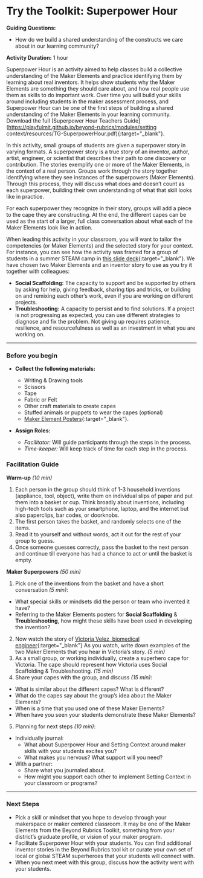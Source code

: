 # Try the Toolkit: Superpower Hour
**Guiding Questions:**
 - How do we build a shared understanding of the constructs we care about in our learning community?

**Activity Duration:** 1 hour

Superpower Hour is an activity aimed to help classes build a collective understanding of the Maker Elements and practice identifying them by learning about real inventors. It helps show students why the Maker Elements are something they should care about, and how real people use them as skills to do important work. Over time you will build your skills around including students in the maker assessment process, and Superpower Hour can be one of the first steps of building a shared understanding of the Maker Elements in your learning community. Download the full [Superpower Hour Teachers Guide](https://playfulmit.github.io/beyond-rubrics/modules/setting context/resources/TG-SuperpowerHour.pdf){:target="_blank"}.

In this activity, small groups of students are given a superpower story in varying formats. A superpower story is a true story of an inventor, author, artist, engineer, or scientist that describes their path to one discovery or contribution. The stories exemplify one or more of the Maker Elements, in the context of a real person. Groups work through the story together identifying where they see instances of the superpowers (Maker Elements). Through this process, they will discuss what does and doesn’t count as each superpower, building their own understanding of what that skill looks like in practice.

For each superpower they recognize in their story, groups will add a piece to the cape they are constructing. At the end, the different capes can be used as the start of a larger, full class conversation about what each of the Maker Elements look like in action.

When leading this activity in your classroom, you will want to tailor the competencies (or Maker Elements) and the selected story for your context. For instance, you can see how the activity was framed for a group of students in a summer STEAM camp in [this slide deck](https://playfulmit.github.io/beyond-rubrics/modules/setting%20context/resources/HKSuperPowerSlides.pdf){:target="_blank"}. We have chosen two Maker Elements and an inventor story to use as you try it together with colleagues:
 - **Social Scaffolding:** The capacity to support and be supported by others by asking for help, giving feedback, sharing tips and tricks, or building on and remixing each other’s work, even if you are working on different projects.
 - **Troubleshooting:** A capacity to persist and to find solutions. If a project is not progressing as expected, you can use different strategies to diagnose and fix the problem. Not giving up requires patience, resilience, and resourcefulness as well as an investment in what you are working on.

***

### Before you begin
- **Collect the following materials:**
  - Writing & Drawing tools
  - Scissors
  - Tape
  - Fabric or Felt
  - Other craft materials to create capes
  - Stuffed animals or puppets to wear the capes (optional)
  - [Maker Element Posters](https://playfulmit.github.io/beyond-rubrics/modules/setting%20context/resources/MakerElements_SuperpowerHour.pdf){:target="_blank"}.

- **Assign Roles:**
  - *Facilitator:* Will guide participants through the steps in the process.
  - *Time-keeper:* Will keep track of time for each step in the process.

### Facilitation Guide
**Warm-up** *(10 min)*
1. Each person in the group should think of 1-3 household inventions (appliance, tool, object), write them on individual slips of paper and put them into a basket or cup. Think broadly about inventions, including high-tech tools such as your smartphone, laptop, and the internet but also paperclips, bar codes, or doorknobs.
2. The first person takes the basket, and randomly selects one of the items.
3. Read it to yourself and without words, act it out for the rest of your group to guess.
4. Once someone guesses correctly, pass the basket to the next person and continue till everyone has had a chance to act or until the basket is empty.

**Maker Superpowers** *(50 min)*
1. Pick one of the inventions from the basket and have a short conversation *(5 min)*:
  - What special skills or mindsets did the person or team who invented it have?
  - Referring to the Maker Elements posters for **Social Scaffolding** & **Troubleshooting**, how might these skills have been used in developing the invention?
2. Now watch the story of [Victoria Velez, biomedical engineer](https://youtu.be/kcAJKLOdrB4){:target="_blank"} As you watch, write down examples of the two Maker Elements that you hear in Victoria’s story. *(5 min)*
3. As a small group, or working individually, create a superhero cape for Victoria. The cape should represent how Victoria uses Social Scaffolding & Troubleshooting. *(15 min)*
4. Share your capes with the group, and discuss *(15 min)*:
  - What is similar about the different capes? What is different?
  - What do the capes say about the group’s idea about the Maker Elements?
  - When is a time that you used one of these Maker Elements?
  - When have you seen your students demonstrate these Maker Elements?
5. Planning for next steps *(10 min)*:
  - Individually journal:
    - What about Superpower Hour and Setting Context around maker skills with your students excites you?
    - What makes you nervous? What support will you need?
  - With a partner:
    - Share what you journaled about.
    - How might you support each other to implement Setting Context in your classroom or programs?

***

### Next Steps
- Pick a skill or mindset that you hope to develop through your makerspace or maker centered classroom. It may be one of the Maker Elements from the Beyond Rubrics Toolkit, something from your district’s graduate profile, or vision of your maker program.
- Facilitate Superpower Hour with your students. You can find additional inventor stories in the Beyond Rubrics tool kit or curate your own set of local or global STEAM superheroes that your students will connect with.
- When you next meet with this group, discuss how the activity went with your students.
